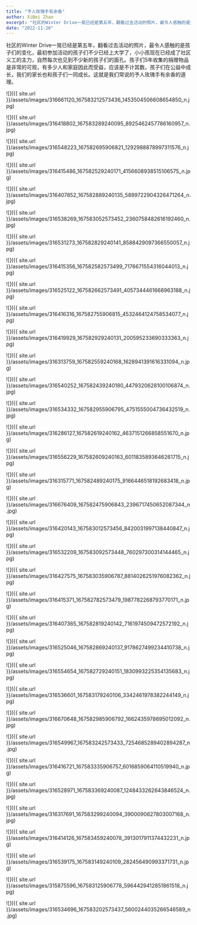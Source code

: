 ```yaml
---
title: "予人玫瑰手有余香"
author: XiBei Zhao
excerpt: "社区的Winter Drive一晃已经是第五年，翻看过去活动的照片，最令人感触的是孩子们的变化，最初参加活动的孩子们不少已经上大学了，小小孩现在已经成了社区义工的主力，自然每次也见到不少新的孩子们的面孔。孩子们5年收集的捐赠物品是非常的可观，有多少人和家庭因此而受益，应该是不计其数。孩子们在公益中成长，我们的家长也和孩子们一同成长。这就是我们常说的予人玫瑰手有余香的道理。"
date: "2022-11-20"
---
```

社区的Winter Drive一晃已经是第五年，翻看过去活动的照片，最令人感触的是孩子们的变化，最初参加活动的孩子们不少已经上大学了，小小孩现在已经成了社区义工的主力，自然每次也见到不少新的孩子们的面孔。孩子们5年收集的捐赠物品是非常的可观，有多少人和家庭因此而受益，应该是不计其数。孩子们在公益中成长，我们的家长也和孩子们一同成长。这就是我们常说的予人玫瑰手有余香的道理。

![]({{ site.url }}/assets/images/316661120_167583212573436_1453504506608654850_n.jpg)

![]({{ site.url }}/assets/images/316418802_167583289240095_8925462457786160957_n.jpg)

![]({{ site.url }}/assets/images/316548223_167582695906821_1292988878997311576_n.jpg)

![]({{ site.url }}/assets/images/316415486_167582529240171_4156608938515106575_n.jpg)

![]({{ site.url }}/assets/images/316407852_167582889240135_5899722904326471264_n.jpg)

![]({{ site.url }}/assets/images/316538269_167583052573452_2360758482616192460_n.jpg)

![]({{ site.url }}/assets/images/316531273_167582829240141_8588429097366550057_n.jpg)

![]({{ site.url }}/assets/images/316415356_167582582573499_7176671554316044013_n.jpg)

![]({{ site.url }}/assets/images/316525122_167582662573491_4057344461668963188_n.jpg)

![]({{ site.url }}/assets/images/316416316_167582755906815_4532464124758534077_n.jpg)

![]({{ site.url }}/assets/images/316419929_167582929240131_200595233690333363_n.jpg)

![]({{ site.url }}/assets/images/316313759_167582559240168_1628941391616331094_n.jpg)

![]({{ site.url }}/assets/images/316540252_167582439240180_4479320628100106874_n.jpg)

![]({{ site.url }}/assets/images/316534332_167582955906795_4751555004736432519_n.jpg)

![]({{ site.url }}/assets/images/316286127_167582619240162_4637151266858551670_n.jpg)

![]({{ site.url }}/assets/images/316556229_167582609240163_6011835893646261715_n.jpg)

![]({{ site.url }}/assets/images/316315771_167582489240175_9166446518192683418_n.jpg)

![]({{ site.url }}/assets/images/316676409_167582475906843_2396717450652087344_n.jpg)

![]({{ site.url }}/assets/images/316420143_167583012573456_8420031997138440847_n.jpg)

![]({{ site.url }}/assets/images/316532209_167583092573448_760297300314144465_n.jpg)

![]({{ site.url }}/assets/images/316427575_167583035906787_8814026251976082362_n.jpg)

![]({{ site.url }}/assets/images/316415371_167582782573479_1987782268793770171_n.jpg)

![]({{ site.url }}/assets/images/316407365_167582819240142_7161974509472572192_n.jpg)

![]({{ site.url }}/assets/images/316525046_167582869240137_9178627499234410738_n.jpg)

![]({{ site.url }}/assets/images/316554654_167582729240151_1830993225354135683_n.jpg)

![]({{ site.url }}/assets/images/316536601_167583179240106_3342461978382244149_n.jpg)

![]({{ site.url }}/assets/images/316670648_167582985906792_1662435978695012092_n.jpg)

![]({{ site.url }}/assets/images/316549967_167583242573433_7254685289402894287_n.jpg)

![]({{ site.url }}/assets/images/316416721_167583335906757_6016859064110519940_n.jpg)

![]({{ site.url }}/assets/images/316528971_167583369240087_1248433262643846524_n.jpg)

![]({{ site.url }}/assets/images/316317691_167583299240094_3900090627803007168_n.jpg)

![]({{ site.url }}/assets/images/316414126_167583459240078_3913017911374432231_n.jpg)

![]({{ site.url }}/assets/images/316539175_167583149240109_282456490993371731_n.jpg)

![]({{ site.url }}/assets/images/315875596_167583125906778_5964429412851861518_n.jpg)

![]({{ site.url }}/assets/images/316534696_167583202573437_5600244035266546589_n.jpg)
